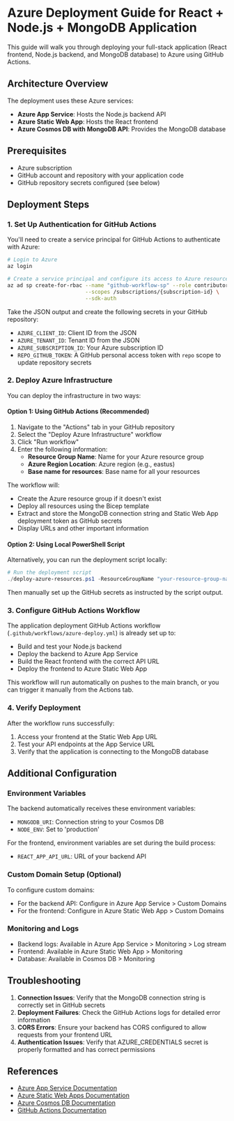# Azure Deployment Guide for React + Node.js + MongoDB Application

This guide will walk you through deploying your full-stack application (React frontend, Node.js backend, and MongoDB database) to Azure using GitHub Actions.

## Architecture Overview

The deployment uses these Azure services:

- **Azure App Service**: Hosts the Node.js backend API
- **Azure Static Web App**: Hosts the React frontend
- **Azure Cosmos DB with MongoDB API**: Provides the MongoDB database

## Prerequisites

- Azure subscription
- GitHub account and repository with your application code
- GitHub repository secrets configured (see below)

## Deployment Steps

### 1. Set Up Authentication for GitHub Actions

You'll need to create a service principal for GitHub Actions to authenticate with Azure:

```bash
# Login to Azure
az login

# Create a service principal and configure its access to Azure resources
az ad sp create-for-rbac --name "github-workflow-sp" --role contributor \
                         --scopes /subscriptions/{subscription-id} \
                         --sdk-auth
```

Take the JSON output and create the following secrets in your GitHub repository:

- `AZURE_CLIENT_ID`: Client ID from the JSON
- `AZURE_TENANT_ID`: Tenant ID from the JSON
- `AZURE_SUBSCRIPTION_ID`: Your Azure subscription ID
- `REPO_GITHUB_TOKEN`: A GitHub personal access token with `repo` scope to update repository secrets

### 2. Deploy Azure Infrastructure

You can deploy the infrastructure in two ways:

#### Option 1: Using GitHub Actions (Recommended)

1. Navigate to the "Actions" tab in your GitHub repository
2. Select the "Deploy Azure Infrastructure" workflow
3. Click "Run workflow"
4. Enter the following information:
   - **Resource Group Name**: Name for your Azure resource group
   - **Azure Region Location**: Azure region (e.g., eastus)
   - **Base name for resources**: Base name for all your resources

The workflow will:

- Create the Azure resource group if it doesn't exist
- Deploy all resources using the Bicep template
- Extract and store the MongoDB connection string and Static Web App deployment token as GitHub secrets
- Display URLs and other important information

#### Option 2: Using Local PowerShell Script

Alternatively, you can run the deployment script locally:

```powershell
# Run the deployment script
./deploy-azure-resources.ps1 -ResourceGroupName "your-resource-group-name"
```

Then manually set up the GitHub secrets as instructed by the script output.

### 3. Configure GitHub Actions Workflow

The application deployment GitHub Actions workflow (`.github/workflows/azure-deploy.yml`) is already set up to:

- Build and test your Node.js backend
- Deploy the backend to Azure App Service
- Build the React frontend with the correct API URL
- Deploy the frontend to Azure Static Web App

This workflow will run automatically on pushes to the main branch, or you can trigger it manually from the Actions tab.

### 4. Verify Deployment

After the workflow runs successfully:

1. Access your frontend at the Static Web App URL
2. Test your API endpoints at the App Service URL
3. Verify that the application is connecting to the MongoDB database

## Additional Configuration

### Environment Variables

The backend automatically receives these environment variables:

- `MONGODB_URI`: Connection string to your Cosmos DB
- `NODE_ENV`: Set to 'production'

For the frontend, environment variables are set during the build process:

- `REACT_APP_API_URL`: URL of your backend API

### Custom Domain Setup (Optional)

To configure custom domains:

- For the backend API: Configure in Azure App Service > Custom Domains
- For the frontend: Configure in Azure Static Web App > Custom Domains

### Monitoring and Logs

- Backend logs: Available in Azure App Service > Monitoring > Log stream
- Frontend: Available in Azure Static Web App > Monitoring
- Database: Available in Cosmos DB > Monitoring

## Troubleshooting

1. **Connection Issues**: Verify that the MongoDB connection string is correctly set in GitHub secrets
2. **Deployment Failures**: Check the GitHub Actions logs for detailed error information
3. **CORS Errors**: Ensure your backend has CORS configured to allow requests from your frontend URL
4. **Authentication Issues**: Verify that AZURE_CREDENTIALS secret is properly formatted and has correct permissions

## References

- [Azure App Service Documentation](https://docs.microsoft.com/en-us/azure/app-service/)
- [Azure Static Web Apps Documentation](https://docs.microsoft.com/en-us/azure/static-web-apps/)
- [Azure Cosmos DB Documentation](https://docs.microsoft.com/en-us/azure/cosmos-db/)
- [GitHub Actions Documentation](https://docs.github.com/en/actions)
